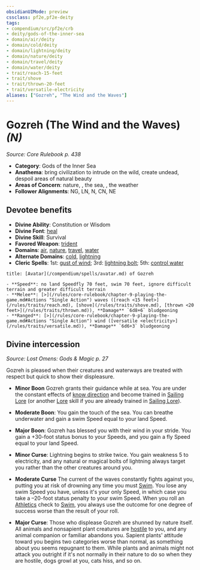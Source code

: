```yaml
---
obsidianUIMode: preview
cssclass: pf2e,pf2e-deity
tags:
- compendium/src/pf2e/crb
- deity/gods-of-the-inner-sea
- domain/air/deity
- domain/cold/deity
- domain/lightning/deity
- domain/nature/deity
- domain/travel/deity
- domain/water/deity
- trait/reach-15-feet
- trait/shove
- trait/thrown-20-feet
- trait/versatile-electricity
aliases: ["Gozreh", "The Wind and the Waves"]
---
```

# Gozreh (The Wind and the Waves) *(N)*  
*Source: Core Rulebook p. 438*  

- **Category**: Gods of the Inner Sea
- **Anathema**: bring civilization to intrude on the wild, create undead, despoil areas of natural beauty
- **Areas of Concern**: nature, , the sea, , the weather
- **Follower Alignments**: NG, LN, N, CN, NE

## Devotee benefits

- **Divine Ability**: Constitution or Wisdom
- **Divine Font**: [heal](/compendium/spells/heal.md)
- **Divine Skill**: Survival
- **Favored Weapon**: [trident](/compendium/equipment/items/trident.md)
- **Domains**: [air](/compendium/setting/domains.md#Air), [nature](/compendium/setting/domains.md#Nature), [travel](/compendium/setting/domains.md#Travel), [water](/compendium/setting/domains.md#Water)
- **Alternate Domains**: [cold](/compendium/setting/domains.md#Cold), [lightning](/compendium/setting/domains.md#Lightning)
- **Cleric Spells**: 1st: [gust of wind](/compendium/spells/gust-of-wind.md); 3rd: [lightning bolt](/compendium/spells/lightning-bolt.md); 5th: [control water](/compendium/spells/control-water.md)

```ad-embed-avatar
title: [Avatar](/compendium/spells/avatar.md) of Gozreh

- **Speed**: no land Speedfly 70 feet, swim 70 feet, ignore difficult terrain and greater difficult terrain
- **Melee**: [>](/rules/core-rulebook/chapter-9-playing-the-game.md#Actions "Single Action") waves ([reach <15 feet>](/rules/traits/reach.md), [shove](/rules/traits/shove.md), [thrown <20 feet>](/rules/traits/thrown.md)), **Damage** `6d8+6` bludgeoning
- **Ranged**: [>](/rules/core-rulebook/chapter-9-playing-the-game.md#Actions "Single Action") wind ([versatile <electricity>](/rules/traits/versatile.md)), **Damage** `6d6+3` bludgeoning
```

## Divine intercession
*Source: Lost Omens: Gods & Magic p. 27*

Gozreh is pleased when their creatures and waterways are treated with respect but quick to show their displeasure.

- **Minor Boon** Gozreh grants their guidance while at sea. You are under the constant effects of [know direction](/compendium/spells/know-direction.md) and become trained in [Sailing Lore](/compendium/skills.md#Lore) (or another [Lore](/compendium/skills.md#Lore) skill if you are already trained in [Sailing Lore](/compendium/skills.md#Lore)).
- **Moderate Boon**: You gain the touch of the sea. You can breathe underwater and gain a swim Speed equal to your land Speed.
- **Major Boon**: Gozreh has blessed you with their wind in your stride. You gain a +30-foot status bonus to your Speeds, and you gain a fly Speed equal to your land Speed.

- **Minor Curse**: Lightning begins to strike twice. You gain weakness 5 to electricity, and any natural or magical bolts of lightning always target you rather than the other creatures around you.
- **Moderate Curse** The current of the waves constantly fights against you, putting you at risk of drowning any time you must [Swim](/rules/actions/swim.md). You lose any swim Speed you have, unless it's your only Speed, in which case you take a –20-foot status penalty to your swim Speed. When you roll an [Athletics](/compendium/skills.md#Athletics) check to [Swim](/rules/actions/swim.md), you always use the outcome for one degree of success worse than the result of your roll.
- **Major Curse**: Those who displease Gozreh are shunned by nature itself. All animals and nonsapient plant creatures are [hostile](/rules/conditions.md#Hostile) to you, and any animal companion or familiar abandons you. Sapient plants' attitude toward you begins two categories worse than normal, as something about you seems repugnant to them. While plants and animals might not attack you outright if it's not normally in their nature to do so when they are hostile, dogs growl at you, cats hiss, and so on.